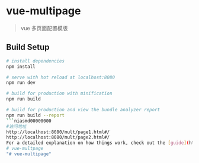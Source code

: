 # vue-multipage

> vue 多页面配置模版

## Build Setup

``` bash
# install dependencies
npm install

# serve with hot reload at localhost:8080
npm run dev

# build for production with minification
npm run build

# build for production and view the bundle analyzer report
npm run build --report
```niasmd00000000
#访问地址
http://localhost:8080/mult/page1.html#/
http://localhost:8080/mult/page2.html#/
For a detailed explanation on how things work, check out the [guide](http://vuejs-templates.github.io/webpack/) and [docs for vue-loader](http://vuejs.github.io/vue-loader).
# vue-multpage
"# vue-multipage" 
